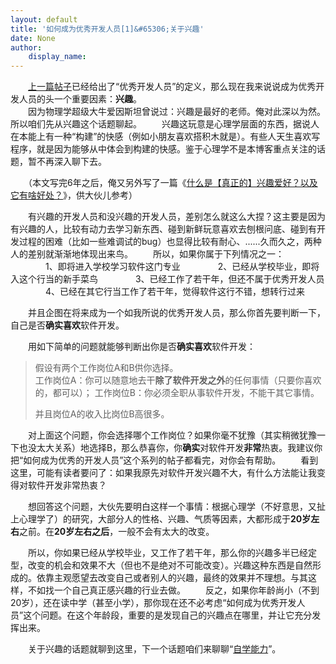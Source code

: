 ```yaml
---
layout: default
title: '如何成为优秀开发人员[1]&#65306;关于兴趣'
date: None
author:
    display_name: 
---
```


　　[上一篇帖子](https://program-think.blogspot.com/2009/01/0.html)已经给出了“优秀开发人员”的定义，那么现在我来说说成为优秀开发人员的头一个重要因素：**兴趣**。  
　　因为物理学超级大牛爱因斯坦曾说过：兴趣是最好的老师。俺对此深以为然。所以咱们先从兴趣这个话题聊起。 　　兴趣这玩意是心理学层面的东西，据说人在本能上有一种“构建”的快感（例如小朋友喜欢搭积木就是）。有些人天生喜欢写程序，就是因为能够从中体会到构建的快感。鉴于心理学不是本博客重点关注的话题，暂不再深入聊下去。

　　（本文写完6年之后，俺又另外写了一篇《[什么是【真正的】兴趣爱好？以及它有啥好处？](https://program-think.blogspot.com/2015/12/Hobbies-and-Interests.html)》，供大伙儿参考）

　　有兴趣的开发人员和没兴趣的开发人员，差别怎么就这么大捏？这主要是因为有兴趣的人，比较有动力去学习新东西、碰到新鲜玩意喜欢去刨根问底、碰到有开发过程的困难（比如一些难调试的bug）也显得比较有耐心、......久而久之，两种人的差别就渐渐地体现出来鸟。 　　所以，如果你属于下列情况之一： 　　　　1、即将进入学校学习软件这门专业 　　　　2、已经从学校毕业，即将入这个行当的新手菜鸟 　　　　3、已经工作了若干年，但还不属于优秀开发人员 　　　　4、已经在其它行当工作了若干年，觉得软件这行不错，想转行过来

　　并且企图在将来成为一个如我所说的优秀开发人员，那么你首先要判断一下，自己是否**确实喜欢**软件开发。

　　用如下简单的问题就能够判断出你是否**确实喜欢**软件开发：

  

> 假设有两个工作岗位A和B供你选择。  
> 工作岗位A：你可以随意地去干**除了软件开发之外**的任何事情（只要你喜欢的，都可以）； 工作岗位B：你必须全职从事软件开发，不能干其它事情。
> 
> 并且岗位A的收入比岗位B高很多。

　　对上面这个问题，你会选择哪个工作岗位？如果你毫不犹豫（其实稍微犹豫一下也没太大关系）地选择B，那么恭喜你，你**确实**对软件开发**非常**热衷。我建议你把“如何成为优秀的开发人员”这个系列的帖子都看完，对你会有帮助。 　　看到这里，可能有读者要问了：如果我原先对软件开发兴趣不大，有什么方法能让我变得对软件开发非常热衷？

　　想回答这个问题，大伙先要明白这样一个事情：根据心理学（不好意思，又扯上心理学了）的研究，大部分人的性格、兴趣、气质等因素，大都形成于**20岁左右**之前。在**20岁左右之后**，一般不会有太大的改变。

　　所以，你如果已经从学校毕业，又工作了若干年，那么你的兴趣多半已经定型，改变的机会和效果不大（但也不是绝对不可能改变）。兴趣这种东西是自然形成的。依靠主观愿望去改变自己或者别人的兴趣，最终的效果并不理想。与其这样，不如找一个自己真正感兴趣的行业去做。 　　反之，如果你年龄尚小（不到20岁），还在读中学（甚至小学），那你现在还不必考虑“如何成为优秀开发人员”这个问题。在这个年龄段，重要的是发现自己的兴趣点在哪里，并让它充分发挥出来。

　　关于兴趣的话题就聊到这里，下一个话题咱们来聊聊“[自学能力](https://program-think.blogspot.com/2009/01/2.html)”。

